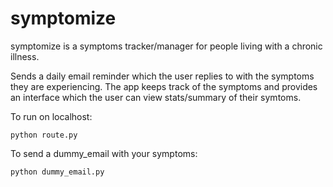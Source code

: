 symptomize
==========

symptomize is a symptoms tracker/manager for people living with a chronic illness.

Sends a daily email reminder which the user replies to with the symptoms they are experiencing. The app keeps track of the symptoms and provides an interface which the user can view stats/summary of their symtoms.  

To run on localhost:

    python route.py

To send a dummy_email with your symptoms:

    python dummy_email.py
